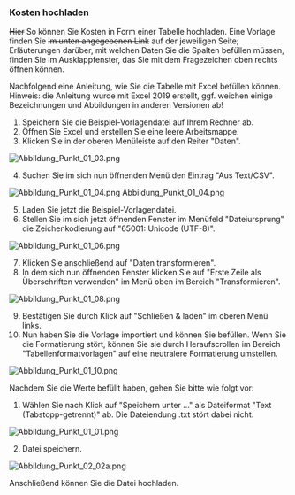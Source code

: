 ### Kosten hochladen

~~Hier~~ So können Sie Kosten in Form einer Tabelle hochladen. Eine Vorlage finden Sie ~~im unten angegebenen Link~~ auf der jeweiligen Seite; 
Erläuterungen darüber, mit welchen Daten Sie die Spalten befüllen müssen, finden Sie im Ausklappfenster, das Sie mit dem Fragezeichen oben rechts öffnen können.

Nachfolgend eine Anleitung, wie Sie die Tabelle mit Excel befüllen können. 
Hinweis: die Anleitung wurde mit Excel 2019 erstellt, ggf. weichen einige Bezeichnungen und Abbildungen in anderen Versionen ab!

1. Speichern Sie die Beispiel-Vorlagendatei auf Ihrem Rechner ab.
2. Öffnen Sie Excel und erstellen Sie eine leere Arbeitsmappe.
3. Klicken Sie in der oberen Menüleiste auf den Reiter "Daten".

![Abbildung_Punkt_01_03.png]({{current_server_webapp}}/media/finance/Abbildung_Punkt_01_03.png)

4. Suchen Sie im sich nun öffnenden Menü den Eintrag "Aus Text/CSV".

![Abbildung_Punkt_01_04.png]({{current_server_webapp}}/media/finance/Abbildung_Punkt_01_04.png)
    Abbildung_Punkt_01_04.png

5. Laden Sie jetzt die Beispiel-Vorlagendatei.
6. Stellen Sie im sich jetzt öffnenden Fenster im Menüfeld "Dateiursprung" die Zeichenkodierung auf "65001: Unicode (UTF-8)".

![Abbildung_Punkt_01_06.png]({{current_server_webapp}}/media/finance/Abbildung_Punkt_01_06.png)

7. Klicken Sie anschließend auf "Daten transformieren".
8. In dem sich nun öffnenden Fenster klicken Sie auf "Erste Zeile als Überschriften verwenden" im Menü oben im Bereich "Transformieren".

![Abbildung_Punkt_01_08.png]({{current_server_webapp}}/media/finance/Abbildung_Punkt_01_08.png)

9. Bestätigen Sie durch Klick auf "Schließen & laden" im oberen Menü links.
10. Nun haben Sie die Vorlage importiert und können Sie befüllen. Wenn Sie die Formatierung stört, 
können Sie sie durch Heraufscrollen im Bereich "Tabellenformatvorlagen" auf eine neutralere Formatierung umstellen.

![Abbildung_Punkt_01_10.png]({{current_server_webapp}}/media/finance/Abbildung_Punkt_01_10.png)

Nachdem Sie die Werte befüllt haben, gehen Sie bitte wie folgt vor:

1. Wählen Sie nach Klick auf "Speichern unter ..." als Dateiformat "Text (Tabstopp-getrennt)" ab. Die Dateiendung .txt stört dabei nicht.

![Abbildung_Punkt_01_01.png]({{current_server_webapp}}/media/finance/Abbildung_Punkt_02_01.png)

2. Datei speichern.

![Abbildung_Punkt_02_02a.png]({{current_server_webapp}}/media/finance/Abbildung_Punkt_02_02a.png)

Anschließend können Sie die Datei hochladen. 
